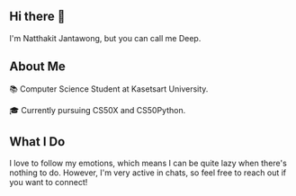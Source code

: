 ## Hi there 👋
I'm Natthakit Jantawong, but you can call me Deep.

## About Me
📚 Computer Science Student at Kasetsart University.

🎓 Currently pursuing CS50X and CS50Python.
## What I Do
I love to follow my emotions, which means I can be quite lazy when there's nothing to do. 
However, I'm very active in chats, so feel free to reach out if you want to connect!

<!--
**themistymoon/themistymoon** is a ✨ _special_ ✨ repository because its `README.md` (this file) appears on your GitHub profile.

Here are some ideas to get you started:

- 🔭 I’m currently working on ...
- 🌱 I’m currently learning ...
- 👯 I’m looking to collaborate on ...
- 🤔 I’m looking for help with ...
- 💬 Ask me about ...
- 📫 How to reach me: ...
- 😄 Pronouns: ...
- ⚡ Fun fact: ...
-->
